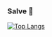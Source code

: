 ### Salve 👋

[![Top Langs](https://github-readme-stats.vercel.app/api/top-langs/?username=gralmeidan&layout=compact&show_icons=true&theme=github_dark)](https://github.com/anuraghazra/github-readme-stats)


<!--
**gralmeidan/gralmeidan** is a ✨ _special_ ✨ repository because its `README.md` (this file) appears on your GitHub profile.

Here are some ideas to get you started:

- 🔭 I’m currently working on ...
- 🌱 I’m currently learning ...
- 👯 I’m looking to collaborate on ...
- 🤔 I’m looking for help with ...
- 💬 Ask me about ...
- 📫 How to reach me: ...
- 😄 Pronouns: ...
- ⚡ Fun fact: ...
-->
